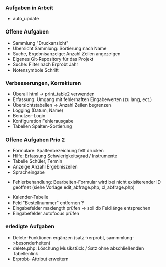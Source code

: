 ﻿
###  Aufgaben in Arbeit  
* auto_update 

### Offene Aufgaben 
* Sammlung "Druckansicht" 
* Übersicht Sammlung: Sortierung nach Name
* Suche, Ergebnisanzeige: Anzahl Zeilen angezeigen  
* Eigenes Git-Repository für das Projekt 
* Suche: Filter nach Erprobt Jahr
* Notensymbole Schrift

### Verbesserungen, Korrekturen 

* Überall html -> print_table2 verwenden
* Erfassung: Umgang mit fehlerhaften Eingabewerten (zu lang, ect.)
* Übersichtstabellen -> Anzahl Zeilen begrenzen
* Logging (Datum, Name)
* Benutzer-Login 
* Konfiguration Fehlerausgabe
* Tabellen Spalten-Sortierung


### Offene Aufgaben Prio 2
* Formulare: Spaltenbezeichung fett drucken 
* Hilfe: Erfassung Schwierigkeitsgrad / Instrumente 
* Tabelle Schüler, Termin 
* Anzeige Anzahl Ergebniszeilen
* Spracheingabe 
- Fehlerbehandlung: Bearbeiten-Formular wird bei nicht exisiterender ID geöffnet (siehe Vorlage edit_abfrage.php, cl_abfrage.php) 
* Kalender-Tabelle 
* Feld "Bestellnummer" entfernen ?
* Eingabefelder maxlength prüfen -> soll db Feldlänge entsprechen 
* Eingabefelder autofocus prüfen 




### erledigte Aufgaben 
* Delete-Funktionen ergänzen (satz->erprobt, sammmlung->besonderheiten) 
* delete.php: Löschung Musikstück / Satz ohne abschließenden Tabellenlink  
* Erprobt- Attribut erweitern 
